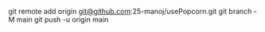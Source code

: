 git remote add origin git@github.com:25-manoj/usePopcorn.git
git branch -M main
git push -u origin main
